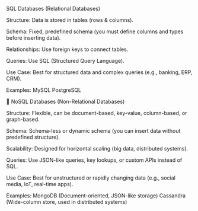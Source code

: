 SQL Databases (Relational Databases)

Structure: Data is stored in tables (rows & columns).

Schema: Fixed, predefined schema (you must define columns and types before inserting data).

Relationships: Use foreign keys to connect tables.

Queries: Use SQL (Structured Query Language).

Use Case: Best for structured data and complex queries (e.g., banking, ERP, CRM).

Examples:
MySQL
PostgreSQL


🔹 NoSQL Databases (Non-Relational Databases)

Structure: Flexible, can be document-based, key-value, column-based, or graph-based.

Schema: Schema-less or dynamic schema (you can insert data without predefined structure).

Scalability: Designed for horizontal scaling (big data, distributed systems).

Queries: Use JSON-like queries, key lookups, or custom APIs instead of SQL.

Use Case: Best for unstructured or rapidly changing data (e.g., social media, IoT, real-time apps).

Examples:
MongoDB (Document-oriented, JSON-like storage)
Cassandra (Wide-column store, used in distributed systems)